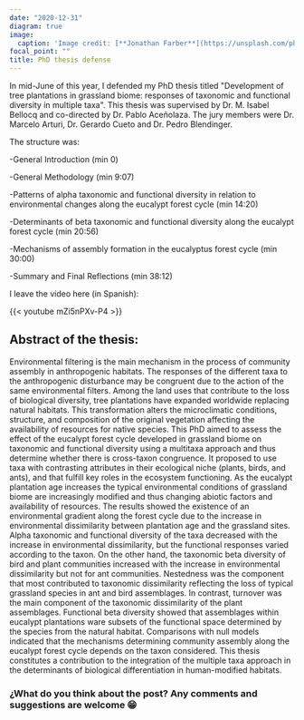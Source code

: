 ```yaml
---
date: "2020-12-31"
diagram: true
image:
  caption: 'Image credit: [**Jonathan Farber**](https://unsplash.com/photos/YN-zS9HR0q8)'
focal_point: ""
title: PhD thesis defense
---
```


In mid-June of this year, I defended my PhD thesis titled
"Development of tree plantations in grassland biome: responses of taxonomic and functional diversity in multiple taxa". This thesis was supervised by Dr. M. Isabel Bellocq and co-directed by Dr. Pablo Aceñolaza. The jury members were Dr. Marcelo Arturi, Dr. Gerardo Cueto and Dr. Pedro Blendinger.

The structure was:

-General Introduction (min 0)

-General Methodology (min 9:07)

-Patterns of alpha taxonomic and functional diversity in relation to environmental changes along the eucalypt forest cycle (min 14:20)

-Determinants of beta taxonomic and functional diversity along the eucalypt forest cycle (min 20:56)

-Mechanisms of assembly formation in the eucalyptus forest cycle (min 30:00)

-Summary and Final Reflections (min 38:12)

I leave the video here (in Spanish):

{{< youtube mZi5nPXv-P4 >}}


## Abstract of the thesis:

Environmental filtering is the main mechanism in the process of community assembly in anthropogenic habitats. The responses of the different taxa to the anthropogenic disturbance may be congruent due to the action of the same environmental filters. Among the land uses that contribute to the loss of biological diversity, tree plantations have expanded worldwide replacing natural habitats. This transformation alters the microclimatic conditions, structure, and composition of the original vegetation affecting the availability of resources for native species. This PhD aimed to assess the effect of the eucalypt forest cycle developed in grassland biome on taxonomic and functional diversity using a multitaxa approach and thus determine whether there is cross-taxon congruence. It proposed to use taxa with contrasting attributes in their ecological niche (plants, birds, and ants), and that fulfill key roles in the ecosystem functioning. As the eucalypt plantation age increases the typical environmental conditions of grassland biome are increasingly modified and thus changing abiotic factors and availability of resources. The results showed the existence of an environmental gradient along the forest cycle due to the increase in environmental dissimilarity between plantation age and the grassland sites. Alpha taxonomic and functional diversity of the taxa decreased with the increase in environmental dissimilarity, but the functional responses varied according to the taxon. On the other hand, the taxonomic beta diversity of bird and plant communities increased with the increase in environmental dissimilarity but not for ant communities. Nestedness was the component that most contributed to taxonomic dissimilarity reflecting the loss of typical grassland species in ant and bird assemblages. In contrast, turnover was the main component of the taxonomic dissimilarity of the plant assemblages. Functional beta diversity showed that assemblages within eucalypt plantations ware subsets of the functional space determined by the species from the natural habitat. Comparisons with null models indicated that the mechanisms determining community assembly along the eucalypt forest cycle depends on the taxon considered. This thesis constitutes a contribution to the integration of the multiple taxa approach in the determinants of biological differentiation in human-modified habitats.

### ¿What do you think about the post? Any comments and suggestions are welcome 😁
